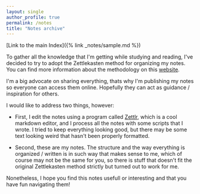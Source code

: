 ```yaml
---
layout: single
author_profile: true
permalink: /notes
title: "Notes archive"
---
```


[Link to the main Index]({% link _notes/sample.md %})

To gather all the knowledge that I'm getting while studying and reading, I've decided to try to adopt the Zettlekasten method for organizing my notes. You can find more information about the methodology on this [website](https://zettelkasten.de/).

I'm a big advocate on sharing everything, thats why I'm publishing my notes so everyone can access them online. Hopefully they can act as guidance / inspiration for others.

I would like to address two things, however:

- First, I edit the notes using a program called [Zettlr](https://zettlr.com/), which is a cool markdown editor, and I process all the notes with some scripts that I wrote. I tried to keep everything looking good, but there may be some text looking weird that hasn't been properly formatted.

- Second, these are my notes. The structure and the way everything is organized / written is in such way that makes sense to me, which of course may not be the same for you, so there is stuff that doesn't fit the original Zettlekasten method strictly but turned out to work for me.

Nonetheless, I hope you find this notes usefull or interesting and that you have fun navigating them!
